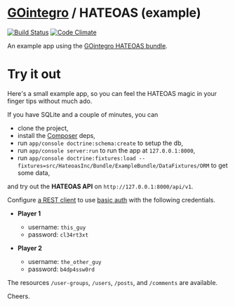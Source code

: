 # [GOintegro](http://www.gointegro.com/en/) / HATEOAS (example)

[![Build Status](https://travis-ci.org/skqr/hateoas-bundle-example.svg)](https://travis-ci.org/skqr/hateoas-bundle-example) [![Code Climate](https://codeclimate.com/github/skqr/hateoas-bundle-example/badges/gpa.svg)](https://codeclimate.com/github/skqr/hateoas-bundle-example)

An example app using the [GOintegro HATEOAS bundle](https://github.com/skqr/hateoas-bundle).

Try it out
==========

Here's a small example app, so you can feel the HATEOAS magic in your finger tips without much ado.

If you have SQLite and a couple of minutes, you can
- clone the project,
- install the [Composer](http://getcomposer.org/) deps,
- run `app/console doctrine:schema:create` to setup the db,
- run `app/console server:run` to run the app at `127.0.0.1:8000`,
- run `app/console doctrine:fixtures:load --fixtures=src/HateoasInc/Bundle/ExampleBundle/DataFixtures/ORM` to get some data,

and try out the **HATEOAS API** on `http://127.0.0.1:8000/api/v1`.

Configure [a REST client](http://www.getpostman.com/) to use [basic auth](https://en.wikipedia.org/wiki/Basic_access_authentication) with the following credentials.

- **Player 1**
  - username: `this_guy`
  - password: `cl34rt3xt`

- **Player 2**
  - username: `the_other_guy`
  - password: `b4dp4ssw0rd`

The resources `/user-groups`, `/users`, `/posts`, and `/comments` are available.

Cheers.
